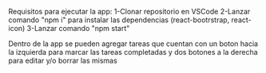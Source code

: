 Requisitos para ejecutar la app:
1-Clonar repositorio en VSCode
2-Lanzar comando "npm i" para instalar las dependencias (react-bootrstrap, react-icon)
3-Lanzar comando "npm start"

Dentro de la app se pueden agregar tareas que cuentan con un boton hacia la izquierda para marcar las tareas completadas y dos botones a la derecha para editar y/o borrar las mismas